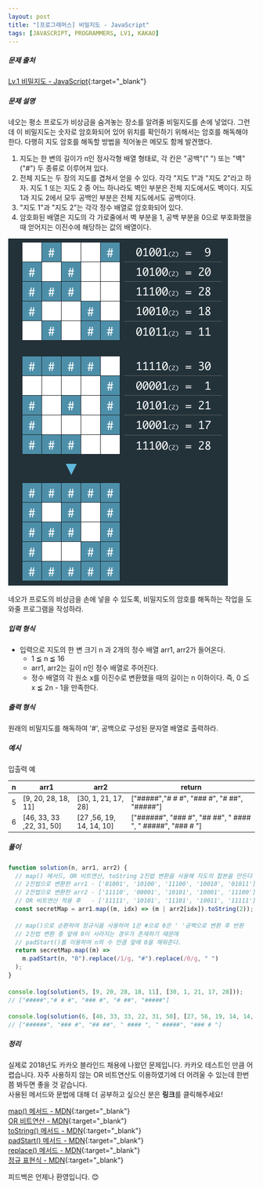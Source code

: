 ```yaml
---
layout: post
title: "[프로그래머스] 비밀지도 - JavaScript"
tags: [JAVASCRIPT, PROGRAMMERS, LV1, KAKAO]
---
```


##### 문제 출처

[Lv.1 비밀지도 - JavaScript](https://school.programmers.co.kr/learn/courses/30/lessons/17681?language=javascript){:target="\_blank"}

##### 문제 설명

네오는 평소 프로도가 비상금을 숨겨놓는 장소를 알려줄 비밀지도를 손에 넣었다. 그런데 이 비밀지도는 숫자로 암호화되어 있어 위치를 확인하기 위해서는 암호를 해독해야 한다. 다행히 지도 암호를 해독할 방법을 적어놓은 메모도 함께 발견했다.

1. 지도는 한 변의 길이가 n인 정사각형 배열 형태로, 각 칸은 "공백"(" ") 또는 "벽"("#") 두 종류로 이루어져 있다.
2. 전체 지도는 두 장의 지도를 겹쳐서 얻을 수 있다. 각각 "지도 1"과 "지도 2"라고 하자. 지도 1 또는 지도 2 중 어느 하나라도 벽인 부분은 전체 지도에서도 벽이다. 지도 1과 지도 2에서 모두 공백인 부분은 전체 지도에서도 공백이다.
3. "지도 1"과 "지도 2"는 각각 정수 배열로 암호화되어 있다.
4. 암호화된 배열은 지도의 각 가로줄에서 벽 부분을 1, 공백 부분을 0으로 부호화했을 때 얻어지는 이진수에 해당하는 값의 배열이다.

![비밀지도](../../images/map.png)

네오가 프로도의 비상금을 손에 넣을 수 있도록, 비밀지도의 암호를 해독하는 작업을 도와줄 프로그램을 작성하라.

##### 입력 형식

- 입력으로 지도의 한 변 크기 n 과 2개의 정수 배열 arr1, arr2가 들어온다.
  - 1 ≦ n ≦ 16
  - arr1, arr2는 길이 n인 정수 배열로 주어진다.
  - 정수 배열의 각 원소 x를 이진수로 변환했을 때의 길이는 n 이하이다. 즉, 0 ≦ x ≦ 2n - 1을 만족한다.

##### 출력 형식

원래의 비밀지도를 해독하여 '#', 공백으로 구성된 문자열 배열로 출력하라.

##### 예시

입출력 예

| n   | arr1                     | arr2                     | return                                                     |
| --- | ------------------------ | ------------------------ | ---------------------------------------------------------- |
| 5   | [9, 20, 28, 18, 11]      | [30, 1, 21, 17, 28]      | ["#####","# # #", "### #", "# ##", "#####"]                |
| 6   | [46, 33, 33 ,22, 31, 50] | [27 ,56, 19, 14, 14, 10] | ["######", "### #", "## ##", " #### ", " #####", "### # "] |

##### 풀이

```javascript
function solution(n, arr1, arr2) {
  // map() 메서드, OR 비트연산, toString 2진법 변환을 사용해 지도의 합본을 만든다
  // 2진법으로 변환한 arr1 - ['01001', '10100', '11100', '10010', '01011']
  // 2진법으로 변환한 arr2 - ['11110', '00001', '10101', '10001', '11100']
  // OR 비트연산 적용 후   - ['11111', '10101', '11101', '10011', '11111']
  const secretMap = arr1.map((m, idx) => (m | arr2[idx]).toString(2));

  // map()으로 순환하여 정규식을 사용하여 1은 #으로 0은 ' '공백으로 변환 후 반환
  // 2진법 변환 중 앞에 0이 사라지는 경우가 존재하기 때문에
  // padStart()를 이용하여 n의 수 만큼 앞에 0을 채워준다.
  return secretMap.map((m) =>
    m.padStart(n, "0").replace(/1/g, "#").replace(/0/g, " ")
  );
}

console.log(solution(5, [9, 20, 28, 18, 11], [30, 1, 21, 17, 28]));
// ["#####","# # #", "### #", "# ##", "#####"]

console.log(solution(6, [46, 33, 33, 22, 31, 50], [27, 56, 19, 14, 14, 10]));
// ["######", "### #", "## ##", " #### ", " #####", "### # "]
```

##### 정리

실제로 2018년도 카카오 블라인드 채용에 나왔던 문제입니다. 카카오 테스트인 만큼 어렵습니다. 자주 사용하지 않는 OR 비트연산도 이용하였기에 더 어려울 수 있는데 한번 쯤 봐두면 좋을 것 같습니다.<br />
사용된 메서드와 문법에 대해 더 공부하고 싶으신 분은 **링크**를 클릭해주세요!

[map() 메서드 - MDN](https://developer.mozilla.org/ko/docs/Web/JavaScript/Reference/Global_Objects/Array/map){:target="\_blank"}<br />
[OR 비트연산 - MDN](https://developer.mozilla.org/en-US/docs/Web/JavaScript/Reference/Operators/Bitwise_OR){:target="\_blank"}<br />
[toString() 메서드 - MDN](https://developer.mozilla.org/ko/docs/Web/JavaScript/Reference/Global_Objects/Number/toString){:target="\_blank"}<br />
[padStart() 메서드 - MDN](https://developer.mozilla.org/ko/docs/Web/JavaScript/Reference/Global_Objects/String/padStart){:target="\_blank"}<br />
[replace() 메서드 - MDN](https://developer.mozilla.org/ko/docs/Web/JavaScript/Reference/Global_Objects/String/replace){:target="\_blank"}<br />
[정규 표현식 - MDN](https://developer.mozilla.org/ko/docs/Web/JavaScript/Guide/Regular_Expressions){:target="\_blank"}<br />

피드백은 언제나 환영입니다. 😊
